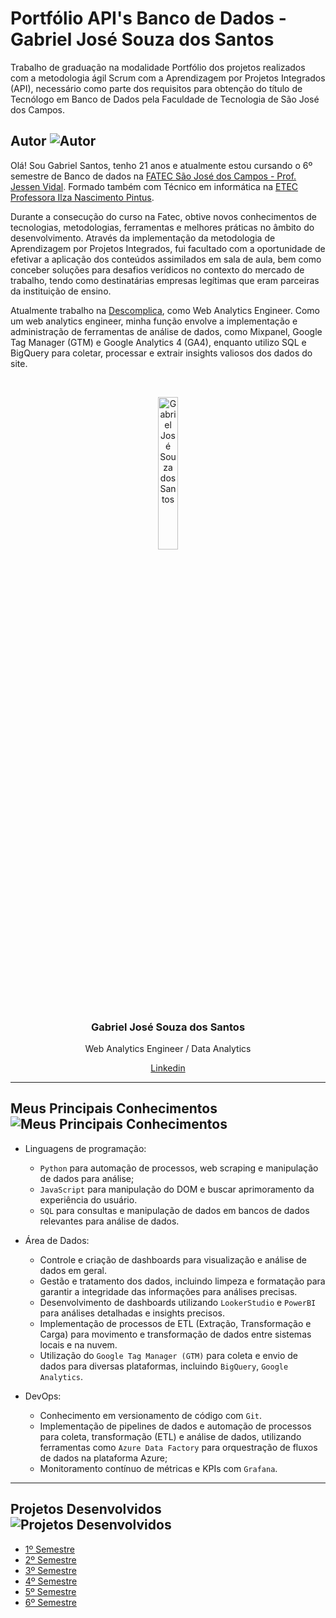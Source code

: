 # Portfólio API's Banco de Dados - Gabriel José Souza dos Santos

Trabalho de graduação na modalidade Portfólio dos projetos realizados com a metodologia ágil Scrum com a Aprendizagem por Projetos Integrados (API), necessário como parte dos requisitos para obtenção do título de Tecnólogo em Banco de Dados pela Faculdade de Tecnologia de São José dos Campos.

## Autor ![Autor](https://img.shields.io/badge/-Autor-blue)

Olá! Sou Gabriel Santos, tenho 21 anos e atualmente estou cursando o 6º semestre de Banco de dados na [FATEC São José dos Campos - Prof. Jessen Vidal](https://fatecsjc-prd.azurewebsites.net/). Formado também com Técnico em informática na [ETEC Professora Ilza Nascimento Pintus](https://www.etecsjcampos.com.br/).

Durante a consecução do curso na Fatec, obtive novos conhecimentos de tecnologias, metodologias, ferramentas e melhores práticas no âmbito do desenvolvimento. Através da implementação da metodologia de Aprendizagem por Projetos Integrados, fui facultado com a oportunidade de efetivar a aplicação dos conteúdos assimilados em sala de aula, bem como conceber soluções para desafios verídicos no contexto do mercado de trabalho, tendo como destinatárias empresas legítimas que eram parceiras da instituição de ensino.

Atualmente trabalho na [Descomplica](https://www.linkedin.com/school/descomplica/), como Web Analytics Engineer. Como um web analytics engineer, minha função envolve a implementação e administração de ferramentas de análise de dados, como Mixpanel, Google Tag Manager (GTM) e Google Analytics 4 (GA4), enquanto utilizo SQL e BigQuery para coletar, processar e extrair insights valiosos dos dados do site.

<br>
<p align="center">
  <img src="https://avatars.githubusercontent.com/u/48994698?s=400&u=1d94da1053817722a00bc35ad3d0a91eff0bd88e&v=4" width="25%" height="25%" alt="Gabriel José Souza dos Santos"/>
</p>

<h3 align="center">Gabriel José Souza dos Santos</h3>
<p align="center">Web Analytics Engineer / Data Analytics</p>
<p align="center"><a href="https://www.linkedin.com/in/gabriel-santos-87922b170/">Linkedin</a></p>




---

## Meus Principais Conhecimentos  ![Meus Principais Conhecimentos](https://img.shields.io/badge/-Meus%20Principais%20Conhecimentos-blue)

- Linguagens de programação:
  - `Python` para automação de processos, web scraping e manipulação de dados para análise;
  - `JavaScript` para manipulação do DOM e buscar aprimoramento da experiência do usuário.
  - `SQL` para consultas e manipulação de dados em bancos de dados relevantes para análise de dados.

- Área de Dados:
  - Controle e criação de dashboards para visualização e análise de dados em geral.
  - Gestão e tratamento dos dados, incluindo limpeza e formatação para garantir a integridade das informações para análises precisas.
  - Desenvolvimento de dashboards utilizando `LookerStudio` e `PowerBI` para análises detalhadas e insights precisos.
  - Implementação de processos de ETL (Extração, Transformação e Carga) para movimento e transformação de dados entre sistemas locais e na nuvem.
  - Utilização do `Google Tag Manager (GTM)` para coleta e envio de dados para diversas plataformas, incluindo `BigQuery`, `Google Analytics`.

- DevOps:
  - Conhecimento em versionamento de código com `Git`.
  - Implementação de pipelines de dados e automação de processos para coleta, transformação (ETL) e análise de dados, utilizando ferramentas como `Azure Data Factory` para orquestração de fluxos de dados na plataforma Azure;
  - Monitoramento contínuo de métricas e KPIs com `Grafana`.

---

## Projetos Desenvolvidos ![Projetos Desenvolvidos](https://img.shields.io/badge/-Projetos%20Desenvolvidos-blue)

- [1º Semestre](https://github.com/gabrieljssantos/bertoti/blob/main/metodologiaCientifica/1Semestre.md)
- [2º Semestre](https://github.com/gabrieljssantos/bertoti/blob/main/metodologiaCientifica/2Semestre.md)
- [3º Semestre](https://github.com/gabrieljssantos/bertoti/blob/main/metodologiaCientifica/3Semestre.md)
- [4º Semestre](https://github.com/gabrieljssantos/bertoti/blob/main/metodologiaCientifica/4Semestre.md)
- [5º Semestre](https://github.com/gabrieljssantos/bertoti/blob/main/metodologiaCientifica/5Semestre.md)
- [6º Semestre](https://github.com/gabrieljssantos/bertoti/blob/main/metodologiaCientifica/6Semestre.md)
